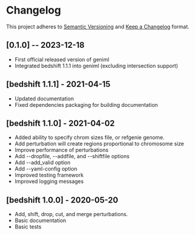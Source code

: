 # Changelog

This project adheres to [Semantic Versioning](https://semver.org/spec/v2.0.0.html) and [Keep a Changelog](https://keepachangelog.com/en/1.0.0/) format. 

## [0.1.0] -- 2023-12-18

- First official released version of geniml
- Integrated bedshift 1.1.1 into geniml (excluding intersection support)


## [bedshift 1.1.1] - 2021-04-15

- Updated documentation
- Fixed dependencies packaging for building documentation

## [bedshift 1.1.0] - 2021-04-02

- Added ability to specify chrom sizes file, or refgenie genome.
- Add perturbation will create regions proportional to chromosome size
- Improve performance of perturbations
- Add --dropfile, --addfile, and --shiftfile options
- Add --add_valid option
- Add --yaml-config option
- Improved testing framework
- Improved logging messages

## [bedshift 1.0.0] - 2020-05-20

- Add, shift, drop, cut, and merge perturbations.
- Basic documentation
- Basic tests
